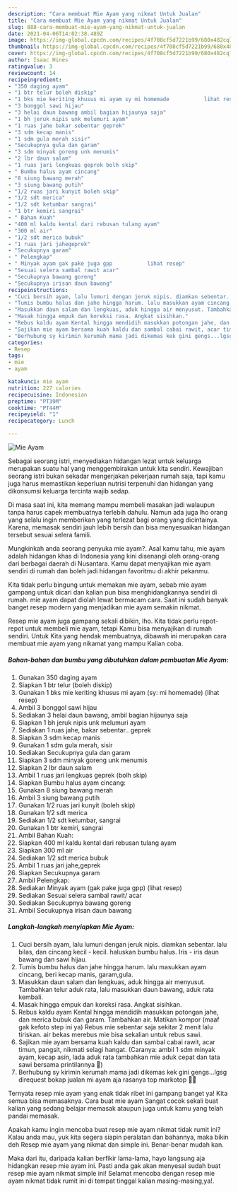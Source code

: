 ```yaml
---
description: "Cara membuat Mie Ayam yang nikmat Untuk Jualan"
title: "Cara membuat Mie Ayam yang nikmat Untuk Jualan"
slug: 888-cara-membuat-mie-ayam-yang-nikmat-untuk-jualan
date: 2021-04-06T14:02:38.489Z
image: https://img-global.cpcdn.com/recipes/4f708cf5d7221b99/680x482cq70/mie-ayam-foto-resep-utama.jpg
thumbnail: https://img-global.cpcdn.com/recipes/4f708cf5d7221b99/680x482cq70/mie-ayam-foto-resep-utama.jpg
cover: https://img-global.cpcdn.com/recipes/4f708cf5d7221b99/680x482cq70/mie-ayam-foto-resep-utama.jpg
author: Isaac Hines
ratingvalue: 3
reviewcount: 14
recipeingredient:
- "350 daging ayam"
- "1 btr telur boleh diskip"
- "1 bks mie keriting khusus mi ayam sy mi homemade           lihat resep"
- "3 bonggol sawi hijau"
- "3 helai daun bawang ambil bagian hijaunya saja"
- "1 bh jeruk nipis unk melumuri ayam"
- "1 ruas jahe bakar sebentar geprek"
- "3 sdm kecap manis"
- "1 sdm gula merah sisir"
- "Secukupnya gula dan garam"
- "3 sdm minyak goreng unk menumis"
- "2 lbr daun salam"
- "1 ruas jari lengkuas geprek bolh skip"
- " Bumbu halus ayam cincang"
- "8 siung bawang merah"
- "3 siung bawang putih"
- "1/2 ruas jari kunyit boleh skip"
- "1/2 sdt merica"
- "1/2 sdt ketumbar sangrai"
- "1 btr kemiri sangrai"
- " Bahan Kuah"
- "400 ml kaldu kental dari rebusan tulang ayam"
- "300 ml air"
- "1/2 sdt merica bubuk"
- "1 ruas jari jahegeprek"
- "Secukupnya garam"
- " Pelengkap"
- " Minyak ayam gak pake juga gpp           lihat resep"
- "Sesuai selera sambal rawit acar"
- "Secukupnya bawang goreng"
- "Secukupnya irisan daun bawang"
recipeinstructions:
- "Cuci bersih ayam, lalu lumuri dengan jeruk nipis. diamkan sebentar. lalu bilas, dan cincang kecil - kecil. haluskan bumbu halus. Iris - iris daun bawang dan sawi hijau."
- "Tumis bumbu halus dan jahe hingga harum. lalu masukkan ayam cincang, beri kecap manis, garam,gula."
- "Masukkan daun salam dan lengkuas, aduk hingga air menyusut. Tambahkan telur aduk rata, lalu masukkan daun bawang, aduk rata kembali."
- "Masak hingga empuk dan koreksi rasa. Angkat sisihkan."
- "Rebus kaldu ayam Kental hingga mendidih masukkan potongan jahe, dan merica bubuk dan garam. Tambahkan air. Matikan kompor (maaf gak kefoto step ini ya) Rebus mie sebentar saja sekitar 2 menit lalu tiriskan. air bekas merebus mie bisa sekalian untuk rebus sawi."
- "Sajikan mie ayam bersama kuah kaldu dan sambal cabai rawit, acar timun, pangsit, nikmati selagi hangat. (Caranya: ambil 1 sdm minyak ayam, kecap asin, lada aduk rata tambahkan mie aduk cepat dan tata sawi bersama printilannya 🤩)"
- "Berhubung sy kirimin kerumah mama jadi dikemas kek gini gengs...lgsg direquest bokap jualan mi ayam aja rasanya top markotop 👍🏼"
categories:
- Resep
tags:
- mie
- ayam

katakunci: mie ayam 
nutrition: 227 calories
recipecuisine: Indonesian
preptime: "PT39M"
cooktime: "PT44M"
recipeyield: "1"
recipecategory: Lunch

---
```



![Mie Ayam](https://img-global.cpcdn.com/recipes/4f708cf5d7221b99/680x482cq70/mie-ayam-foto-resep-utama.jpg)

Sebagai seorang istri, menyediakan hidangan lezat untuk keluarga merupakan suatu hal yang menggembirakan untuk kita sendiri. Kewajiban seorang istri bukan sekadar mengerjakan pekerjaan rumah saja, tapi kamu juga harus memastikan keperluan nutrisi terpenuhi dan hidangan yang dikonsumsi keluarga tercinta wajib sedap.

Di masa  saat ini, kita memang mampu membeli masakan jadi walaupun tanpa harus capek membuatnya terlebih dahulu. Namun ada juga lho orang yang selalu ingin memberikan yang terlezat bagi orang yang dicintainya. Karena, memasak sendiri jauh lebih bersih dan bisa menyesuaikan hidangan tersebut sesuai selera famili. 



Mungkinkah anda seorang penyuka mie ayam?. Asal kamu tahu, mie ayam adalah hidangan khas di Indonesia yang kini disenangi oleh orang-orang dari berbagai daerah di Nusantara. Kamu dapat menyajikan mie ayam sendiri di rumah dan boleh jadi hidangan favoritmu di akhir pekanmu.

Kita tidak perlu bingung untuk memakan mie ayam, sebab mie ayam gampang untuk dicari dan kalian pun bisa menghidangkannya sendiri di rumah. mie ayam dapat diolah lewat bermacam cara. Saat ini sudah banyak banget resep modern yang menjadikan mie ayam semakin nikmat.

Resep mie ayam juga gampang sekali dibikin, lho. Kita tidak perlu repot-repot untuk membeli mie ayam, tetapi Kamu bisa menyajikan di rumah sendiri. Untuk Kita yang hendak membuatnya, dibawah ini merupakan cara membuat mie ayam yang nikamat yang mampu Kalian coba.

<!--inarticleads1-->

##### Bahan-bahan dan bumbu yang dibutuhkan dalam pembuatan Mie Ayam:

1. Gunakan 350 daging ayam
1. Siapkan 1 btr telur (boleh diskip)
1. Gunakan 1 bks mie keriting khusus mi ayam (sy: mi homemade)           (lihat resep)
1. Ambil 3 bonggol sawi hijau
1. Sediakan 3 helai daun bawang, ambil bagian hijaunya saja
1. Siapkan 1 bh jeruk nipis unk melumuri ayam
1. Sediakan 1 ruas jahe, bakar sebentar.. geprek
1. Siapkan 3 sdm kecap manis
1. Gunakan 1 sdm gula merah, sisir
1. Sediakan Secukupnya gula dan garam
1. Siapkan 3 sdm minyak goreng unk menumis
1. Siapkan 2 lbr daun salam
1. Ambil 1 ruas jari lengkuas geprek (bolh skip)
1. Siapkan  Bumbu halus ayam cincang:
1. Gunakan 8 siung bawang merah
1. Ambil 3 siung bawang putih
1. Gunakan 1/2 ruas jari kunyit (boleh skip)
1. Gunakan 1/2 sdt merica
1. Sediakan 1/2 sdt ketumbar, sangrai
1. Gunakan 1 btr kemiri, sangrai
1. Ambil  Bahan Kuah:
1. Siapkan 400 ml kaldu kental dari rebusan tulang ayam
1. Siapkan 300 ml air
1. Sediakan 1/2 sdt merica bubuk
1. Ambil 1 ruas jari jahe,geprek
1. Siapkan Secukupnya garam
1. Ambil  Pelengkap:
1. Sediakan  Minyak ayam (gak pake juga gpp)           (lihat resep)
1. Sediakan Sesuai selera sambal rawit/ acar
1. Sediakan Secukupnya bawang goreng
1. Ambil Secukupnya irisan daun bawang




<!--inarticleads2-->

##### Langkah-langkah menyiapkan Mie Ayam:

1. Cuci bersih ayam, lalu lumuri dengan jeruk nipis. diamkan sebentar. lalu bilas, dan cincang kecil - kecil. haluskan bumbu halus. Iris - iris daun bawang dan sawi hijau.
1. Tumis bumbu halus dan jahe hingga harum. lalu masukkan ayam cincang, beri kecap manis, garam,gula.
1. Masukkan daun salam dan lengkuas, aduk hingga air menyusut. Tambahkan telur aduk rata, lalu masukkan daun bawang, aduk rata kembali.
1. Masak hingga empuk dan koreksi rasa. Angkat sisihkan.
1. Rebus kaldu ayam Kental hingga mendidih masukkan potongan jahe, dan merica bubuk dan garam. Tambahkan air. Matikan kompor (maaf gak kefoto step ini ya) Rebus mie sebentar saja sekitar 2 menit lalu tiriskan. air bekas merebus mie bisa sekalian untuk rebus sawi.
1. Sajikan mie ayam bersama kuah kaldu dan sambal cabai rawit, acar timun, pangsit, nikmati selagi hangat. (Caranya: ambil 1 sdm minyak ayam, kecap asin, lada aduk rata tambahkan mie aduk cepat dan tata sawi bersama printilannya 🤩)
1. Berhubung sy kirimin kerumah mama jadi dikemas kek gini gengs...lgsg direquest bokap jualan mi ayam aja rasanya top markotop 👍🏼




Ternyata resep mie ayam yang enak tidak ribet ini gampang banget ya! Kita semua bisa memasaknya. Cara buat mie ayam Sangat cocok sekali buat kalian yang sedang belajar memasak ataupun juga untuk kamu yang telah pandai memasak.

Apakah kamu ingin mencoba buat resep mie ayam nikmat tidak rumit ini? Kalau anda mau, yuk kita segera siapin peralatan dan bahannya, maka bikin deh Resep mie ayam yang nikmat dan simple ini. Benar-benar mudah kan. 

Maka dari itu, daripada kalian berfikir lama-lama, hayo langsung aja hidangkan resep mie ayam ini. Pasti anda gak akan menyesal sudah buat resep mie ayam nikmat simple ini! Selamat mencoba dengan resep mie ayam nikmat tidak rumit ini di tempat tinggal kalian masing-masing,ya!.

